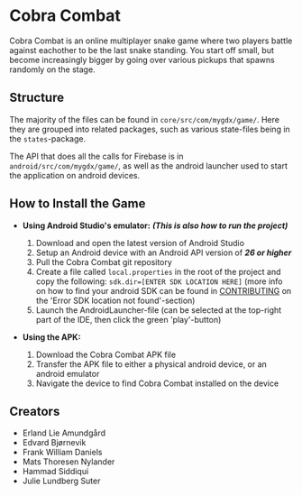# Cobra Combat
Cobra Combat is an online multiplayer snake game where two players battle against eachother to be the last snake standing. You start off small, but become increasingly bigger by going over various pickups that spawns randomly on the stage.

## Structure

The majority of the files can be found in `core/src/com/mygdx/game/`. Here they are grouped into related packages, such as various state-files being in the `states`-package.

The API that does all the calls for Firebase is in `android/src/com/mygdx/game/`, as well as the android launcher used to start the application on android devices.

## How to Install the Game

- __Using Android Studio's emulator:__ ___(This is also how to run the project)___
    1. Download and open the latest version of Android Studio
    2. Setup an Android device with an Android API version of ***26 or higher***
    3. Pull the Cobra Combat git repository
    4. Create a file called `local.properties` in the root of the project and copy the following: `sdk.dir=[ENTER SDK LOCATION HERE]` (more info on how to find your android SDK can be found in [CONTRIBUTING](https://gitlab.stud.idi.ntnu.no/tdt4240progark/cobracombat/-/blob/main/CONTRIBUTING.md) on the 'Error SDK location not found'-section)
    5. Launch the AndroidLauncher-file (can be selected at the top-right part of the IDE, then click the green 'play'-button)

- __Using the APK:__
    1. Download the Cobra Combat APK file
    2. Transfer the APK file to either a physical android device, or an android emulator
    3. Navigate the device to find Cobra Combat installed on the device

## Creators
- Erland Lie Amundgård
- Edvard Bjørnevik
- Frank William Daniels
- Mats Thoresen Nylander
- Hammad Siddiqui
- Julie Lundberg Suter
